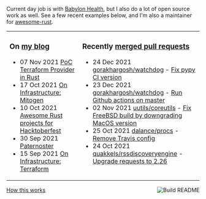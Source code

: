 Current day job is with [Babylon Health](https://github.com/babylonhealth), but I also do a lot of open source work as well. See a few recent examples below, and I'm also a maintainer for [awesome-rust](https://github.com/rust-unofficial/awesome-rust).

<table><tr><td valign="top">

### On [my blog](https://tevps.net/blog)
<!-- blog starts -->
* 07 Nov 2021 [PoC Terraform Provider in Rust](https://tevps.net/blog/2021/11/7/poc-terraform-provider-rust/)
* 17 Oct 2021 [On Infrastructure: Mitogen](https://tevps.net/blog/2021/10/17/infrastructure-mitogen/)
* 10 Oct 2021 [Awesome Rust projects for Hacktoberfest](https://tevps.net/blog/2021/10/10/awesome-rust-projects-hacktoberfest/)
* 30 Sep 2021 [Paternoster](https://tevps.net/blog/2021/9/30/paternoster/)
* 15 Sep 2021 [On Infrastructure: Terraform](https://tevps.net/blog/2021/9/15/on-infrastructure-terraform/)
<!-- blog ends -->

</td><td valign="top">

### Recently [merged pull requests](https://github.com/search?o=desc&q=is%3Apr+author%3Apalfrey+-user%3Apalfrey+is%3Amerged+is%3Apublic&s=created&type=Issues)

<!-- prs starts -->
* 24 Dec 2021 [gorakhargosh/watchdog](https://github.com/gorakhargosh/watchdog) - [Fix pypy CI version](https://github.com/gorakhargosh/watchdog/pull/864)
* 23 Dec 2021 [gorakhargosh/watchdog](https://github.com/gorakhargosh/watchdog) - [Run Github actions on master](https://github.com/gorakhargosh/watchdog/pull/863)
* 02 Nov 2021 [uutils/coreutils](https://github.com/uutils/coreutils) - [Fix FreeBSD build by downgrading MacOS version](https://github.com/uutils/coreutils/pull/2734)
* 25 Oct 2021 [dalance/procs](https://github.com/dalance/procs) - [Remove Travis config](https://github.com/dalance/procs/pull/197)
* 24 Oct 2021 [quakkels/rssdiscoveryengine](https://github.com/quakkels/rssdiscoveryengine) - [Upgrade requests to 2.26](https://github.com/quakkels/rssdiscoveryengine/pull/17)
<!-- prs ends -->

</td></tr></table>

<a href="https://github.com/palfrey/palfrey/actions"><img src="https://github.com/palfrey/palfrey/workflows/Build%20README/badge.svg?branch=master" align="right" alt="Build README"></a> <a href="https://tevps.net/blog/2020/7/11/customising-github-profile-pages/">How this works</a>

